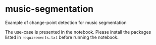 # music-segmentation
Example of change-point detection for music segmentation

The use-case is presented in the notebook. Please install the packages listed in `requirements.txt` before running the notebook.
